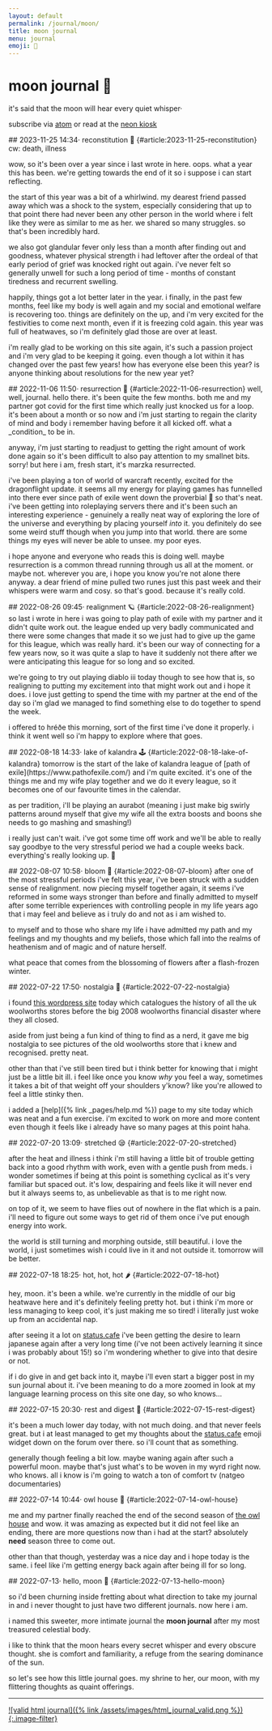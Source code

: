 ```yaml
---
layout: default
permalink: /journal/moon/
title: moon journal
menu: journal
emoji: 🌙
---
```

# moon journal 🌙
it's said that the moon will hear every quiet whisper·

subscribe via [atom](https://journal.miso.town/atom?url=https://maria.town/journal/moon) or read at the [neon kiosk](https://kiosk.nightfall.city/)

<article markdown="1">
## 2023-11-25 14:34· reconstitution 🐝 {#article:2023-11-25-reconstitution}
<span class="subtle">cw: death, illness</span>

wow, so it's been over a year since i last wrote in here. oops. what a year this has been. we're getting towards the end of it so i suppose i can start reflecting.

the start of this year was a bit of a whirlwind. my dearest friend passed away which was a shock to the system, especially considering that up to that point there had never been any other person in the world where i felt like they were as similar to me as her. we shared so many struggles. so that's been incredibly hard.

we also got glandular fever only less than a month after finding out and goodness, whatever physical strength i had leftover after the ordeal of that early period of grief was knocked right out again. i've never felt so generally unwell for such a long period of time - months of constant tiredness and recurrent swelling.

happily, things got a lot better later in the year. i finally, in the past few months, feel like my body is well again and my social and emotional welfare is recovering too. things are definitely on the up, and i'm very excited for the festivities to come next month, even if it is freezing cold again. this year was full of heatwaves, so i'm definitely glad those are over at least.

i'm really glad to be working on this site again, it's such a passion project and i'm very glad to be keeping it going. even though a lot within it has changed over the past few years! how has everyone else been this year? is anyone thinking about resolutions for the new year yet?
</article>

<article markdown="1">
## 2022-11-06 11:50· resurrection 🌄 {#article:2022-11-06-resurrection}
well, well, journal. hello there. it's been quite the few months. both me and my partner got covid for the first time which really just knocked us for a loop. it's been about a month or so now and i'm just starting to regain the clarity of mind and body i remember having before it all kicked off. what a _condition_ to be in.

anyway, i'm just starting to readjust to getting the right amount of work done again so it's been difficult to also pay attention to my smallnet bits. sorry! but here i am, fresh start, it's marzka resurrected.

i've been playing a ton of world of warcraft recently, excited for the dragonflight update. it seems all my energy for playing games has funnelled into there ever since path of exile went down the proverbial 🚽 so that's neat. i've been getting into roleplaying servers there and it's been such an interesting experience - genuinely a really neat way of exploring the lore of the universe and everything by placing yourself _into_ it. you definitely do see some weird stuff though when you jump into that world. there are some things my eyes will never be able to unsee. my poor eyes.

i hope anyone and everyone who reads this is doing well. maybe resurrection is a common thread running through us all at the moment. or maybe not. wherever you are, i hope you know you're not alone there anyway. a dear friend of mine pulled two runes just this past week and their whispers were warm and cosy. so that's good. because it's really cold.
</article>

<article markdown="1">
## 2022-08-26 09:45· realignment 🪐 {#article:2022-08-26-realignment}
so last i wrote in here i was going to play path of exile with my partner and it didn't quite work out. the league ended up very badly communicated and there were some changes that made it so we just had to give up the game for this league, which was really hard. it's been our way of connecting for a few years now, so it was quite a slap to have it suddenly not there after we were anticipating this league for so long and so excited.

we're going to try out playing diablo iii today though to see how that is, so realigning to putting my excitement into that might work out and i hope it does. i love just getting to spend the time with my partner at the end of the day so i'm glad we managed to find something else to do together to spend the week.

i offered to hréðe this morning, sort of the first time i've done it properly. i think it went well so i'm happy to explore where that goes.
</article>

<article markdown="1">
## 2022-08-18 14:33· lake of kalandra 🕹️ {#article:2022-08-18-lake-of-kalandra}
tomorrow is the start of the lake of kalandra league of [path of exile](https://www.pathofexile.com/) and i'm quite excited. it's one of the things me and my wife play together and we do it every league, so it becomes one of our favourite times in the calendar.

as per tradition, i'll be playing an aurabot (meaning i just make big swirly patterns around myself that give my wife all the extra boosts and boons she needs to go mashing and smashing!)

i really just can't wait. i've got some time off work and we'll be able to really say goodbye to the very stressful period we had a couple weeks back. everything's really looking up. 🥰
</article>

<article markdown="1">
## 2022-08-07 10:58· bloom 🌸 {#article:2022-08-07-bloom}
after one of the most stressful periods i've felt this year, i've been struck with a sudden sense of realignment. now piecing myself together again, it seems i've reformed in some ways stronger than before and finally admitted to myself after some terrible experiences with controlling people in my life years ago that i may feel and believe as i truly do and not as i am wished to.

to myself and to those who share my life i have admitted my path and my feelings and my thoughts and my beliefs, those which fall into the realms of heathenism and of magic and of nature herself.

what peace that comes from the blossoming of flowers after a flash-frozen winter.
</article>

<article markdown="1">
## 2022-07-22 17:50· nostalgia 🤩 {#article:2022-07-22-nostalgia}

i found [this wordpress site](https://wooliesbuildings.wordpress.com/) today which catalogues the history of all the uk woolworths stores before the big 2008 woolworths financial disaster where they all closed.

aside from just being a fun kind of thing to find as a nerd, it gave me big nostalgia to see pictures of the old woolworths store that i knew and recognised. pretty neat.

other than that i've still been tired but i think better for knowing that i might just be a little bit ill. i feel like once you know <em>why</em> you feel a way, sometimes it takes a bit of that weight off your shoulders y'know? like you're allowed to feel a little stinky then.

i added a [help]({% link _pages/help.md %}) page to my site today which was neat and a fun exercise. i'm excited to work on more and more content even though it feels like i already have so many pages at this point haha.
</article>

<article markdown="1">
## 2022-07-20 13:09· stretched 😪 {#article:2022-07-20-stretched}

after the heat and illness i think i'm still having a little bit of trouble getting back into a good rhythm with work, even with a gentle push from meds. i wonder sometimes if being at this point is something cyclical as it's very familiar but spaced out. it's low, despairing and feels like it will never end but it always seems to, as unbelievable as that is to me right now.
    
on top of it, we seem to have flies out of nowhere in the flat which is a pain. i'll need to figure out some ways to get rid of them once i've put enough energy into work.
    
the world is still turning and morphing outside, still beautiful. i love the world, i just sometimes wish i could live in it and not outside it. tomorrow will be better.
</article>

<article markdown="1">
## 2022-07-18 18:25· hot, hot, hot 🌶️ {#article:2022-07-18-hot}

hey, moon. it's been a while. we're currently in the middle of our big heatwave here and it's definitely feeling pretty hot. but i think i'm more or less managing to keep cool, it's just making me so tired! i literally just woke up from an accidental nap.

after seeing it a lot on [status.cafe](https://status.cafe) i've been getting the desire to learn japanese again after a very long time (i've not been actively learning it since i was probably about 15!) so i'm wondering whether to give into that desire or not.

if i do give in and get back into it, maybe i'll even start a bigger post in my sun journal about it. i've been meaning to do a more zoomed in look at my language learning process on this site one day, so who knows...
</article>

<article markdown="1">
## 2022-07-15 20:30· rest and digest 🔮 {#article:2022-07-15-rest-digest}

it's been a much lower day today, with not much doing. and that never feels great. but i at least managed to get my thoughts about the [status.cafe](https://status.cafe) emoji widget down on the forum over there. so i'll count that as something.

generally though feeling a bit low. maybe waning again after such a powerful moon. maybe that's just what's to be woven in my wyrd right now. who knows. all i know is i'm going to watch a ton of comfort tv (natgeo documentaries)
</article>

<article markdown="1">
## 2022-07-14 10:44· owl house 🦉 {#article:2022-07-14-owl-house}

me and my partner finally reached the end of the second season of [the owl house](https://en.wikipedia.org/wiki/The_Owl_House) and wow. it was amazing as expected but it did not feel like an ending, there are more questions now than i had at the start? absolutely **need** season three to come out.

other than that though, yesterday was a nice day and i hope today is the same. i feel like i'm getting energy back again after being ill for so long.
</article>

<article markdown="1">
## 2022-07-13· hello, moon 🌙 {#article:2022-07-13-hello-moon}

so i'd been churning inside fretting about what direction to take my journal in and i never thought to just have two different journals. now here i am.

i named this sweeter, more intimate journal the <strong>moon journal</strong> after my most treasured celestial body.

i like to think that the moon hears every secret whisper and every obscure thought. she is comfort and familiarity, a refuge from the searing dominance of the sun.

so let's see how this little journal goes. my shrine to her, our moon, with my flittering thoughts as quaint offerings.
</article>

---

[![valid html journal]({% link /assets/images/html_journal_valid.png %}){:.image-filter}](https://journal.miso.town)